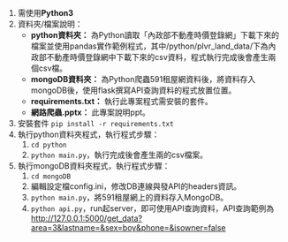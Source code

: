 1. 需使用**Python3**
2. 資料夾/檔案說明：
	* **python資料夾：**
		為Python讀取「內政部不動產時價登錄網」下載下來的檔案並使用pandas實作範例程式，其中/python/plvr_land_data/下為內政部不動產時價登錄網中下載下來的csv資料，程式執行完成後會產生兩個csv檔。
	* **mongoDB資料夾：**
		為Python爬蟲591租屋網資料後，將資料存入mongoDB後，使用flask撰寫API查詢資料的程式放置位置。
	* **requirements.txt：**
		執行此專案程式需安裝的套件。
	* **網路爬蟲.pptx：**
		此專案說明ppt。
3. 安裝套件
    `pip install -r requirements.txt`
4. 執行python資料夾程式，執行程式步驟：
	1) `cd python`
	2) `python main.py`，執行完成後會產生兩的csv檔案。
5. 執行mongoDB資料夾程式，執行程式步驟：
	1) `cd mongoDB`
	2) 編輯設定檔config.ini，修改DB連線與發API的headers資訊。
	3) `python main.py`，將591租屋網上的資料存入MongoDB。
	4) `python api.py`，run起server，即可使用API查詢資料，API查詢範例為
	http://127.0.0.1:5000/get_data?area=3&lastname=&sex=boy&phone=&isowner=false
